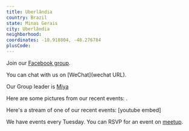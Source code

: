 ```yaml
---
title: Uberlândia
country: Brazil
state: Minas Gerais
city: Uberlândia
neighborhood: 
coordinates: -18.918804, -48.276784
plusCode:
---
```

Join our [Facebook group](https://www.facebook.com/groups/free.code.camp.uberlandia).

You can chat with us on [WeChat](wechat URL).

Our Group leader is [Miya](freecodecamp.org/miya)

Here are some pictures from our recent events:
![]().

Here's a stream of one of our recent events:
[youtube embed]

We have events every Tuesday. You can RSVP for an event on [meetup](meetupurl).
